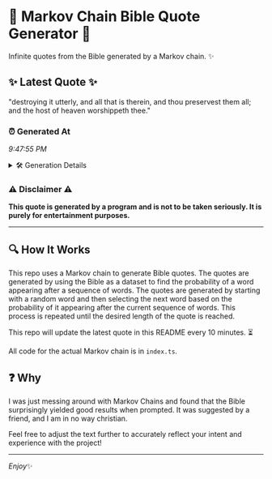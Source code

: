 # 📖 Markov Chain Bible Quote Generator 📖

Infinite quotes from the Bible generated by a Markov chain. ✨

## ✨ Latest Quote ✨
"destroying it utterly, and all that is therein, and thou preservest them all; and the host of heaven worshippeth thee."

### ⏰ Generated At
*9:47:55 PM*

<details>
    <summary>🛠️ Generation Details</summary>
    <p>
        <strong>🌱 Seed:</strong> destroying<br>
        <strong>🔄 Iterations:</strong> 19<br>
        <strong>📜 Context History:</strong><br>[ destroying ]: it<br>[ destroying, it ]: utterly,<br>[ destroying, it, utterly, ]: and<br>[ destroying, it, utterly,, and ]: all<br>[ destroying, it, utterly,, and, all ]: that<br>[ destroying, it, utterly,, and, all, that ]: is<br>[ it, utterly,, and, all, that, is ]: therein,<br>[ utterly,, and, all, that, is, therein, ]: and<br>[ and, all, that, is, therein,, and ]: thou<br>[ all, that, is, therein,, and, thou ]: preservest<br>[ that, is, therein,, and, thou, preservest ]: them<br>[ is, therein,, and, thou, preservest, them ]: all;<br>[ therein,, and, thou, preservest, them, all; ]: and<br>[ and, thou, preservest, them, all;, and ]: the<br>[ thou, preservest, them, all;, and, the ]: host<br>[ preservest, them, all;, and, the, host ]: of<br>[ them, all;, and, the, host, of ]: heaven<br>[ all;, and, the, host, of, heaven ]: worshippeth<br>[ and, the, host, of, heaven, worshippeth ]: thee.<br>
    </p>
</details>

### ⚠️ Disclaimer ⚠️
**This quote is generated by a program and is not to be taken seriously. It is purely for entertainment purposes.**

---

## 🔍 How It Works

This repo uses a Markov chain to generate Bible quotes. The quotes are generated by using the Bible as a dataset to find the probability of a word appearing after a sequence of words. The quotes are generated by starting with a random word and then selecting the next word based on the probability of it appearing after the current sequence of words. This process is repeated until the desired length of the quote is reached.

This repo will update the latest quote in this README every 10 minutes. ⏳

All code for the actual Markov chain is in `index.ts`.

## ❓ Why

I was just messing around with Markov Chains and found that the Bible surprisingly yielded good results when prompted. 
It was suggested by a friend, and I am in no way christian.

Feel free to adjust the text further to accurately reflect your intent and experience with the project!

---

*Enjoy*✨
